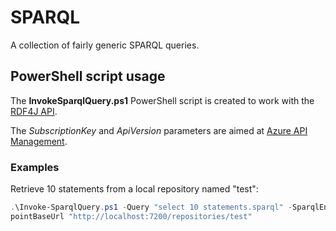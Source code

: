 # SPARQL

A collection of fairly generic SPARQL queries.

## PowerShell script usage

The **InvokeSparqlQuery.ps1** PowerShell script is created to work with the [RDF4J API](https://rdf4j.eclipse.org/documentation/rest-api/).

The *SubscriptionKey* and *ApiVersion* parameters are aimed at [Azure API Management](https://azure.microsoft.com/services/api-management/).

### Examples

Retrieve 10 statements from a local repository named "test":

```powershell
.\Invoke-SparqlQuery.ps1 -Query "select 10 statements.sparql" -SparqlEnd
pointBaseUrl "http://localhost:7200/repositories/test"
```
